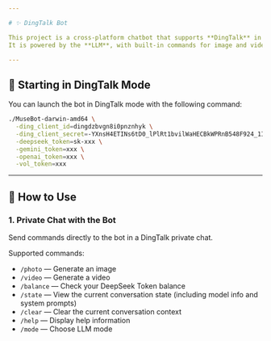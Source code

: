 ```yaml
---

# ✨ DingTalk Bot

This project is a cross-platform chatbot that supports **DingTalk** in both private and group chats.
It is powered by the **LLM**, with built-in commands for image and video generation, balance checking, conversation clearing, and more.

---
```


## 🚀 Starting in DingTalk Mode

You can launch the bot in DingTalk mode with the following command:

```bash
./MuseBot-darwin-amd64 \
  -ding_client_id=dingdzbvgn8i0pnznhyk \
  -ding_client_secret=-YXnsH4ETINs6tD0_lPlRt1bvilWaHECBkWPRnB548F924_1Ij2givm-WS4C5_Ye \
  -deepseek_token=sk-xxx \
  -gemini_token=xxx \
  -openai_token=xxx \
  -vol_token=xxx
```

---

## 💬 How to Use

### 1. Private Chat with the Bot

Send commands directly to the bot in a DingTalk private chat.

Supported commands:

* `/photo` — Generate an image
* `/video` — Generate a video
* `/balance` — Check your DeepSeek Token balance
* `/state` — View the current conversation state (including model info and system prompts)
* `/clear` — Clear the current conversation context
* `/help` — Display help information
* `/mode` — Choose LLM mode

